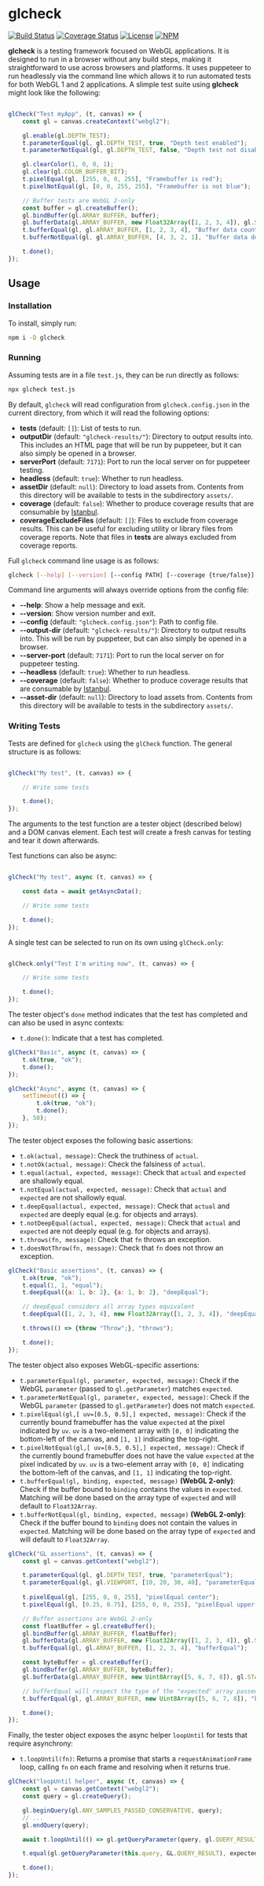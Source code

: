 glcheck
===========

[![Build Status](https://travis-ci.com/tsherif/glcheck.svg?branch=master)](https://travis-ci.com/tsherif/glcheck) [![Coverage Status](https://img.shields.io/coveralls/github/tsherif/glcheck)](https://coveralls.io/github/tsherif/glcheck?branch=master) [![License](https://img.shields.io/github/license/tsherif/glcheck.svg)](https://github.com/tsherif/glcheck/blob/master/LICENSE) [![NPM](https://img.shields.io/npm/v/glcheck.svg)](https://www.npmjs.com/package/glcheck)

**glcheck** is a testing framework focused on WebGL applications. It is designed to run in a browser without any build steps, making it straightforward to use across browsers and platforms. It uses puppeteer to run headlessly via the command line which allows it to run automated tests for both WebGL 1 and 2 applications. A slimple test suite using **glcheck** might look like the following:

```js

glCheck("Test myApp", (t, canvas) => {
    const gl = canvas.createContext("webgl2");

    gl.enable(gl.DEPTH_TEST);
    t.parameterEqual(gl, gl.DEPTH_TEST, true, "Depth test enabled");
    t.parameterNotEqual(gl, gl.DEPTH_TEST, false, "Depth test not disabled");

    gl.clearColor(1, 0, 0, 1);
    gl.clear(gl.COLOR_BUFFER_BIT);
    t.pixelEqual(gl, [255, 0, 0, 255], "Framebuffer is red");
    t.pixelNotEqual(gl, [0, 0, 255, 255], "Framebuffer is not blue");

    // Buffer tests are WebGL 2-only
    const buffer = gl.createBuffer();
    gl.bindBuffer(gl.ARRAY_BUFFER, buffer);
    gl.bufferData(gl.ARRAY_BUFFER, new Float32Array([1, 2, 3, 4]), gl.STATIC_READ);
    t.bufferEqual(gl, gl.ARRAY_BUFFER, [1, 2, 3, 4], "Buffer data counts up");
    t.bufferNotEqual(gl, gl.ARRAY_BUFFER, [4, 3, 2, 1], "Buffer data does not count down");

    t.done();
});

```

## Usage

### Installation

To install, simply run:

```bash
npm i -D glcheck
```

### Running

Assuming tests are in a file `test.js`, they can be run directly as follows:

```bash
npx glcheck test.js
```

By default, `glcheck` will read configuration from `glcheck.config.json` in the current directory, from which it will read the following options:

- **tests** (default: `[]`): List of tests to run.
- **outputDir** (default: `"glcheck-results/"`): Directory to output results into. This includes an HTML page that will be run by puppeteer, but it can also simply be opened in a browser. 
- **serverPort** (default: `7171`): Port to run the local server on for puppeteer testing.
- **headless** (default: `true`): Whether to run headless.
- **assetDir** (default: `null`): Directory to load assets from. Contents from this directory will be available to tests in the subdirectory `assets/`.
- **coverage** (default: `false`): Whether to produce coverage results that are consumable by [Istanbul](https://istanbul.js.org/).
- **coverageExcludeFiles** (default: `[]`): Files to exclude from coverage results. This can be useful for excluding utility or library files from coverage reports. Note that files in **tests** are always excluded from coverage reports.

Full `glcheck` command line usage is as follows:

```bash
glcheck [--help] [--version] [--config PATH] [--coverage {true/false}] [--headless {true/false}] [--server-port PORT] [--output-dir PATH] [--asset-dir PATH] [TEST FILES...]
```

Command line arguments will always override options from the config file:
- **--help**: Show a help message and exit.
- **--version**: Show version number and exit.
- **--config** (default: `"glcheck.config.json"`): Path to config file.
- **--output-dir** (default: `"glcheck-results/"`): Directory to output results into. This will be run by puppeteer, but can also simply be opened in a browser. 
- **--server-port** (default: `7171`): Port to run the local server on for puppeteer testing.
- **--headless** (default: `true`): Whether to run headless.
- **--coverage** (default: `false`): Whether to produce coverage results that are consumable by [Istanbul](https://istanbul.js.org/).
- **--asset-dir** (default: `null`): Directory to load assets from. Contents from this directory will be available to tests in the subdirectory `assets/`.


### Writing Tests

Tests are defined for `glcheck` using the `glCheck` function. The general structure is as follows:

```js

glCheck("My test", (t, canvas) => {

    // Write some tests

    t.done();
});

```

The arguments to the test function are a tester object (described below) and a DOM canvas element. Each test will create a fresh canvas for testing and tear it down afterwards. 

Test functions can also be async: 

```js

glCheck("My test", async (t, canvas) => {

    const data = await getAsyncData();

    // Write some tests

    t.done();
});
```

A single test can be selected to run on its own using `glCheck.only`:


```js

glCheck.only("Test I'm writing now", (t, canvas) => {

    // Write some tests

    t.done();
});
```

The tester object's `done` method indicates that the test has completed and can also be used in async contexts: 
- `t.done()`: Indicate that a test has completed.

```js
glCheck("Basic", async (t, canvas) => {
    t.ok(true, "ok");
    t.done();
});

glCheck("Async", async (t, canvas) => {
    setTimeout(() => {
        t.ok(true, "ok");
        t.done();
    }, 50);
});
```

The tester object exposes the following basic assertions:
- `t.ok(actual, message)`: Check the truthiness of `actual`.
- `t.notOk(actual, message)`: Check the falsiness of `actual`.
- `t.equal(actual, expected, message)`: Check that `actual` and `expected` are shallowly equal.
- `t.notEqual(actual, expected, message)`: Check that `actual` and `expected` are not shallowly equal.
- `t.deepEqual(actual, expected, message)`: Check that `actual` and `expected` are deeply equal (e.g. for objects and arrays).
- `t.notDeepEqual(actual, expected, message)`: Check that `actual` and `expected` are not deeply equal (e.g. for objects and arrays).
- `t.throws(fn, message)`: Check that `fn` throws an exception.
- `t.doesNotThrow(fn, message)`: Check that `fn` does not throw an exception.

```js
glCheck("Basic assertions", (t, canvas) => {
    t.ok(true, "ok");
    t.equal(1, 1, "equal");
    t.deepEqual({a: 1, b: 2}, {a: 1, b: 2}, "deepEqual");

    // deepEqual considers all array types equivalent
    t.deepEqual([1, 2, 3, 4], new Float32Array([1, 2, 3, 4]), "deepEqual different array types");

    t.throws(() => {throw "Throw";}, "throws");

    t.done();
});
```

The tester object also exposes WebGL-specific assertions:
- `t.parameterEqual(gl, parameter, expected, message)`: Check if the WebGL `parameter` (passed to `gl.getParameter`) matches `expected`. 
- `t.parameterNotEqual(gl, parameter, expected, message)`: Check if the WebGL `parameter` (passed to `gl.getParameter`) does not match `expected`. 
- `t.pixelEqual(gl,[ uv=[0.5, 0.5],] expected, message)`: Check if the currently bound framebuffer has the value `expected` at the pixel indicated by `uv`. `uv` is a two-element array with `[0, 0]` indicating the bottom-left of the canvas, and `[1, 1]` indicating the top-right.
- `t.pixelNotEqual(gl,[ uv=[0.5, 0.5],] expected, message)`: Check if the currently bound framebuffer does not have the value `expected` at the pixel indicated by `uv`. `uv` is a two-element array with `[0, 0]` indicating the bottom-left of the canvas, and `[1, 1]` indicating the top-right.
- `t.bufferEqual(gl, binding, expected, message)` **(WebGL 2-only)**: Check if the buffer bound to `binding` contains the values in `expected`. Matching will be done based on the array type of `expected` and will default to `Float32Array`.
- `t.bufferNotEqual(gl, binding, expected, message)` **(WebGL 2-only)**: Check if the buffer bound to `binding` does not contain the values in `expected`. Matching will be done based on the array type of `expected` and will default to `Float32Array`.

```js
glCheck("GL assertions", (t, canvas) => {
    const gl = canvas.getContext("webgl2");

    t.parameterEqual(gl, gl.DEPTH_TEST, true, "parameterEqual");
    t.parameterEqual(gl, gl.VIEWPORT, [10, 20, 30, 40], "parameterEqual array");
    
    t.pixelEqual(gl, [255, 0, 0, 255], "pixelEqual center");
    t.pixelEqual(gl, [0.25, 0.75], [255, 0, 0, 255], "pixelEqual upper-left");

    // Buffer assertions are WebGL 2-only
    const floatBuffer = gl.createBuffer();
    gl.bindBuffer(gl.ARRAY_BUFFER, floatBuffer);
    gl.bufferData(gl.ARRAY_BUFFER, new Float32Array([1, 2, 3, 4]), gl.STATIC_READ);
    t.bufferEqual(gl, gl.ARRAY_BUFFER, [1, 2, 3, 4], "bufferEqual");

    const byteBuffer = gl.createBuffer();
    gl.bindBuffer(gl.ARRAY_BUFFER, byteBuffer);
    gl.bufferData(gl.ARRAY_BUFFER, new Uint8Array([5, 6, 7, 8]), gl.STATIC_READ);

    // bufferEqual will respect the type of the "expected" array passed
    t.bufferEqual(gl, gl.ARRAY_BUFFER, new Uint8Array([5, 6, 7, 8]), "bufferEqual bytes");

    t.done();
});
```

Finally, the tester object exposes the async helper `loopUntil` for tests that require asynchrony:
- `t.loopUntil(fn)`: Returns a promise that starts a `requestAnimationFrame` loop, calling `fn` on each frame and resolving when it returns true.

```js
glCheck("loopUntil helper", async (t, canvas) => {
    const gl = canvas.getContext("webgl2");
    const query = gl.createQuery();

    gl.beginQuery(gl.ANY_SAMPLES_PASSED_CONSERVATIVE, query);
    // ...
    gl.endQuery(query);

    await t.loopUntil(() => gl.getQueryParameter(query, gl.QUERY_RESULT_AVAILABLE));

    t.equal(gl.getQueryParameter(this.query, GL.QUERY_RESULT), expected, "Query results");

    t.done();
});
```
